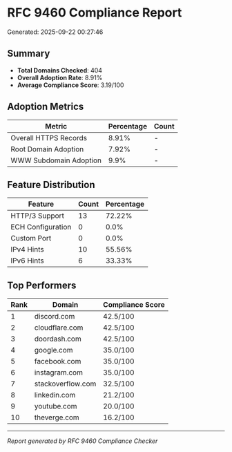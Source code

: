 # RFC 9460 Compliance Report

Generated: 2025-09-22 00:27:46

## Summary

- **Total Domains Checked**: 404
- **Overall Adoption Rate**: 8.91%
- **Average Compliance Score**: 3.19/100

## Adoption Metrics

| Metric | Percentage | Count |
|--------|------------|-------|
| Overall HTTPS Records | 8.91% | - |
| Root Domain Adoption | 7.92% | - |
| WWW Subdomain Adoption | 9.9% | - |

## Feature Distribution

| Feature | Count | Percentage |
|---------|-------|------------|
| HTTP/3 Support | 13 | 72.22% |
| ECH Configuration | 0 | 0.0% |
| Custom Port | 0 | 0.0% |
| IPv4 Hints | 10 | 55.56% |
| IPv6 Hints | 6 | 33.33% |

## Top Performers

| Rank | Domain | Compliance Score |
|------|--------|------------------|
| 1 | discord.com | 42.5/100 |
| 2 | cloudflare.com | 42.5/100 |
| 3 | doordash.com | 42.5/100 |
| 4 | google.com | 35.0/100 |
| 5 | facebook.com | 35.0/100 |
| 6 | instagram.com | 35.0/100 |
| 7 | stackoverflow.com | 32.5/100 |
| 8 | linkedin.com | 21.2/100 |
| 9 | youtube.com | 20.0/100 |
| 10 | theverge.com | 16.2/100 |

---
*Report generated by RFC 9460 Compliance Checker*
